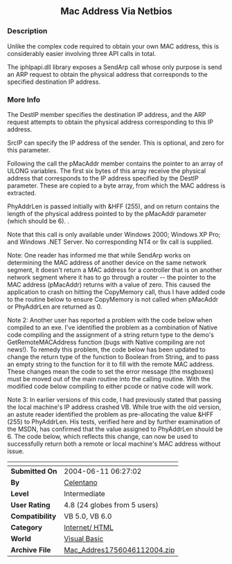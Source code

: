 ﻿<div align="center">

## Mac Address Via Netbios


</div>

### Description

Unlike the complex code required to obtain your own MAC address, this is considerably easier involving three API calls in total.

The iphlpapi.dll library exposes a SendArp call whose only purpose is send an ARP request to obtain the physical address that corresponds to the specified destination IP address.
 
### More Info
 
The DestIP member specifies the destination IP address, and the ARP request attempts to obtain the physical address corresponding to this IP address.

SrcIP can specify the IP address of the sender. This is optional, and zero for this parameter.

Following the call the pMacAddr member contains the pointer to an array of ULONG variables. The first six bytes of this array receive the physical address that corresponds to the IP address specified by the DestIP parameter. These are copied to a byte array, from which the MAC address is extracted.

PhyAddrLen is passed initially with &HFF (255), and on return contains the length of the physical address pointed to by the pMacAddr parameter (which should be 6). .

Note that this call is only available under Windows 2000; Windows XP Pro; and Windows .NET Server. No corresponding NT4 or 9x call is supplied.

Note: One reader has informed me that while SendArp works on determining the MAC address of another device on the same network segment, it doesn't return a MAC address for a controller that is on another network segment where it has to go through a router -- the pointer to the MAC address (pMacAddr) returns with a value of zero. This caused the application to crash on hitting the CopyMemory call, thus I have added code to the routine below to ensure CopyMemory is not called when pMacAddr or PhyAddrLen are returned as 0.

Note 2: Another user has reported a problem with the code below when compiled to an exe. I've identified the problem as a combination of Native code compiling and the assignment of a string return type to the demo's GetRemoteMACAddress function (bugs with Native compiling are not news!). To remedy this problem, the code below has been updated to change the return type of the function to Boolean from String, and to pass an empty string to the function for it to fill with the remote MAC address. These changes mean the code to set the error message (the msgboxes) must be moved out of the main routine into the calling routine. With the modified code below compiling to either pcode or native code will work.

Note 3: In earlier versions of this code, I had previously stated that passing the local machine's IP address crashed VB. While true with the old version, an astute reader identified the problem as pre-allocating the value &HFF (255) to PhyAddrLen. His tests, verified here and by further examination of the MSDN, has confirmed that the value assigned to PhyAddrLen should be 6. The code below, which reflects this change, can now be used to successfully return both a remote or local machine's MAC address without issue.


<span>             |<span>
---                |---
**Submitted On**   |2004-06-11 06:27:02
**By**             |[Celentano](https://github.com/Planet-Source-Code/PSCIndex/blob/master/ByAuthor/celentano.md)
**Level**          |Intermediate
**User Rating**    |4.8 (24 globes from 5 users)
**Compatibility**  |VB 5\.0, VB 6\.0
**Category**       |[Internet/ HTML](https://github.com/Planet-Source-Code/PSCIndex/blob/master/ByCategory/internet-html__1-34.md)
**World**          |[Visual Basic](https://github.com/Planet-Source-Code/PSCIndex/blob/master/ByWorld/visual-basic.md)
**Archive File**   |[Mac\_Addres1756046112004\.zip](https://github.com/Planet-Source-Code/celentano-mac-address-via-netbios__1-54310/archive/master.zip)








